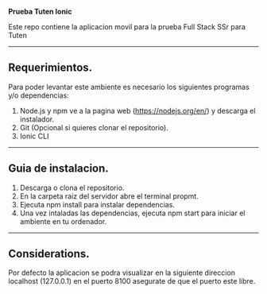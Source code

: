**Prueba Tuten Ionic**

Este repo contiene la aplicacion movil para la prueba Full Stack SSr para Tuten

---

## Requerimientos.

Para poder levantar este ambiente es necesario los siguientes programas y/o dependencias:

1. Node.js y npm ve a la pagina web (https://nodejs.org/en/) y descarga el instalador.
2. Git (Opcional si quieres clonar el repositorio).
3. Ionic CLI

---

## Guia de instalacion.

1. Descarga o clona el repositorio.
2. En la carpeta raiz del servidor abre el terminal propmt.
3. Ejecuta npm install para instalar dependencias.
4. Una vez intaladas las dependencias, ejecuta npm start para iniciar el ambiente en tu ordenador.

---

## Considerations.

Por defecto la aplicacion se podra visualizar en la siguiente direccion localhost (127.0.0.1) en el puerto 8100
asegurate de que el puerto este libre.